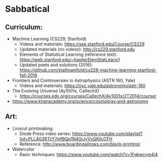 # Sabbatical


## Curriculum:
- Machine Learning (CS229, Stanford)
  - Videos and materials: https://see.stanford.edu/Course/CS229
  - Updated materials (no videos): http://cs229.stanford.edu
  - Elements of Statistical Learning (reference text): https://web.stanford.edu/~hastie/ElemStatLearn/)
  - Updated psets and solutions (2016): https://github.com/stallmanifold/cs229-machine-learning-stanford-fall-2016
- Frontiers and Controversies in Astrophysics (ASTR 160, Yale)
  - Videos and materials: https://oyc.yale.edu/astronomy/astr-160
- The Evolving Universe (Ay1001x, CaltechX)   
  - https://courses.edx.org/courses/CaltechX/Ay1001x/2T2014/course/
-  https://www.khanacademy.org/science/cosmology-and-astronomy

## Art:
- Linocut printmaking
  - Diode Press video series: https://www.youtube.com/playlist?list=PLL4G3RTcY7nIfBQp1N4GjJyVvQKlicCFH
  - Reference: http://www.boardingallrows.com/block-printing/
- Watercolor
  - Basic techniques: https://www.youtube.com/watch?v=1Fgkwcym4j4
